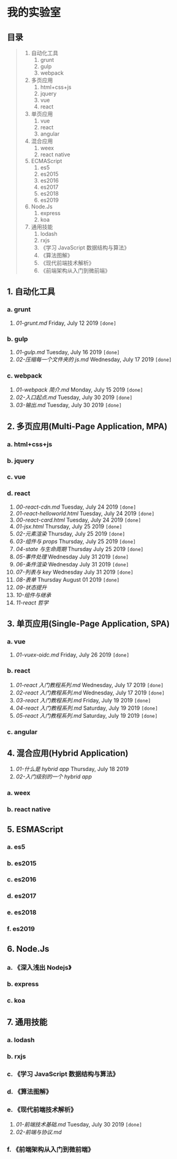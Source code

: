 # 我的实验室

## 目录

> 1. 自动化工具
>    1. grunt
>    2. gulp
>    3. webpack
> 2. 多页应用
>    1. html+css+js
>    2. jquery
>    3. vue
>    4. react
> 3. 单页应用
>    1. vue
>    2. react
>    3. angular
> 4. 混合应用
>    1. weex
>    2. react native
> 5. ECMAScript
>    1. es5
>    2. es2015
>    3. es2016
>    4. es2017
>    5. es2018
>    6. es2019
> 6. Node.Js
>    1. express
>    2. koa
> 7. 通用技能
>    1. lodash
>    2. rxjs
>    3. 《学习 JavaScript 数据结构与算法》
>    4. 《算法图解》
>    5. 《现代前端技术解析》
>    6. 《前端架构从入门到微前端》

## 1. 自动化工具

### a. grunt

1. _01-grunt.md_ Friday, July 12 2019 `[done]`

### b. gulp

1. _01-gulp.md_ Tuesday, July 16 2019 `[done]`
2. _02-压缩每一个文件夹的 js.md_ Wednesday, July 17 2019 `[done]`

### c. webpack

1. _01-webpack 简介.md_ Monday, July 15 2019 `[done]`
2. _02-入口起点.md_ Tuesday, July 30 2019 `[done]`
3. _03-输出.md_ Tuesday, July 30 2019 `[done]`

## 2. 多页应用(Multi-Page Application, MPA)

### a. html+css+js

### b. jquery

### c. vue

### d. react

1. _00-react-cdn.md_ Tuesday, July 24 2019 `[done]`
2. _01-react-helloworld.html_ Tuesday, July 24 2019 `[done]`
3. _00-react-card.html_ Tuesday, July 24 2019 `[done]`
4. _01-jsx.html_ Thursday, July 25 2019 `[done]`
5. _02-元素渲染_ Thursday, July 25 2019 `[done]`
6. _03-组件与 props_ Thursday, July 25 2019 `[done]`
7. _04-state 与生命周期_ Thursday July 25 2019 `[done]`
8. _05-事件处理_ Wednesday July 31 2019 `[done]`
9. _06-条件渲染_ Wednesday July 31 2019 `[done]`
10. _07-列表与 key_ Wednesday July 31 2019 `[done]`
11. _08-表单_ Thursday August 01 2019 `[done]`
12. _09-状态提升_
13. _10-组件与继承_
14. _11-react 哲学_

## 3. 单页应用(Single-Page Application, SPA)

### a. vue

1. _01-vuex-oidc.md_ Friday, July 26 2019 `[done]`

### b. react

1. _01-react 入门教程系列.md_ Wednesday, July 17 2019 `[done]`
2. _02-react 入门教程系列.md_ Wednesday, July 17 2019 `[done]`
3. _03-react 入门教程系列.md_ Friday, July 19 2019 `[done]`
4. _04-react 入门教程系列.md_ Saturday, July 19 2019 `[done]`
5. _05-react 入门教程系列.md_ Saturday, July 19 2019 `[done]`

### c. angular

## 4. 混合应用(Hybrid Application)

1. _01-什么是 hybrid app_ Thursday, July 18 2019
2. _02-入门级别的一个 hybrid app_

### a. weex

### b. react native

## 5. ESMAScript

### a. es5

### b. es2015

### c. es2016

### d. es2017

### e. es2018

### f. es2019

## 6. Node.Js

### a. 《深入浅出 Nodejs》

### b. express

### c. koa

## 7. 通用技能

### a. lodash

### b. rxjs

### c. 《学习 JavaScript 数据结构与算法》

### d. 《算法图解》

### e. 《现代前端技术解析》

1. _01-前端技术基础.md_ Tuesday, July 30 2019 `[done]`
2. _02-前端与协议.md_

### f. 《前端架构从入门到微前端》

